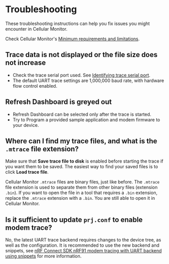 # Troubleshooting

These troubleshooting instructions can help you fix issues you might encounter in Cellular Monitor.

Check Cellular Monitor's [Minimum requirements and limitations](./requirements.md).

## Trace data is not displayed or the file size does not increase
  - Check the trace serial port used. See [Identifying trace serial port](./identifying_port.md).
  - The default UART trace settings are 1,000,000 baud rate, with hardware flow control enabled.

## Refresh Dashboard is greyed out
  - Refresh Dashboard can be selected only after the trace is started.
  - Try to Program a provided sample application and modem firmware to your device.

## Where can I find my trace files, and what is the `.mtrace` file extension?

Make sure that **Save trace file to disk** is enabled before starting the trace if you want them to be saved. The easiest way to find your saved files is to click **Load trace file**.

Cellular Monitor `.mtrace` files are binary files, just like before. The `.mtrace` file extension is used to separate them from other binary files (extension `.bin`). If you want to open the file in a tool that requires a `.bin` extension, replace the `.mtrace` extension with a `.bin`. You are still able to open it in Cellular Monitor.

## Is it sufficient to update `prj.conf` to enable modem trace?

No, the latest UART trace backend requires changes to the device tree, as well as the configuration. It is recommended to use the new backend and snippets, see [nRF Connect SDK nRF91 modem tracing with UART backend using snippets](https://docs.nordicsemi.com/bundle/ncs-latest/page/nrf/device_guides/working_with_nrf/nrf91/nrf9160.html#nrf91_modem_tracing_with_uart_backend_using_snippets) for more information.